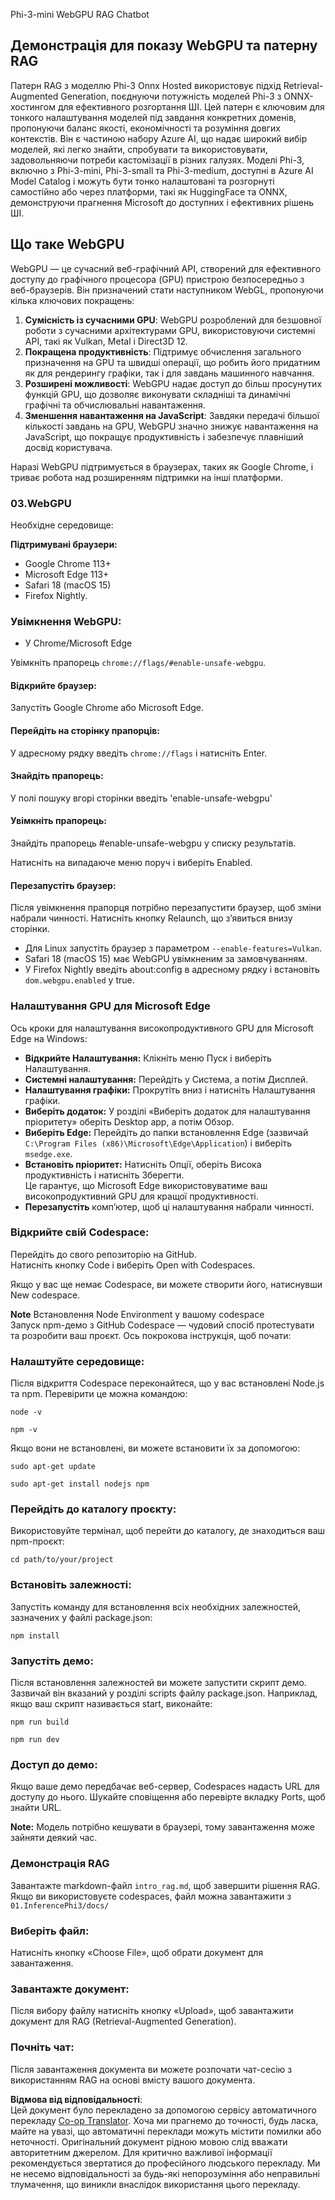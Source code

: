 <!--
CO_OP_TRANSLATOR_METADATA:
{
  "original_hash": "4aac6b8a5dcbbe9a32b47be30340cac2",
  "translation_date": "2025-07-16T17:23:13+00:00",
  "source_file": "code/08.RAG/rag_webgpu_chat/README.md",
  "language_code": "uk"
}
-->
Phi-3-mini WebGPU RAG Chatbot

## Демонстрація для показу WebGPU та патерну RAG  
Патерн RAG з моделлю Phi-3 Onnx Hosted використовує підхід Retrieval-Augmented Generation, поєднуючи потужність моделей Phi-3 з ONNX-хостингом для ефективного розгортання ШІ. Цей патерн є ключовим для тонкого налаштування моделей під завдання конкретних доменів, пропонуючи баланс якості, економічності та розуміння довгих контекстів. Він є частиною набору Azure AI, що надає широкий вибір моделей, які легко знайти, спробувати та використовувати, задовольняючи потреби кастомізації в різних галузях. Моделі Phi-3, включно з Phi-3-mini, Phi-3-small та Phi-3-medium, доступні в Azure AI Model Catalog і можуть бути тонко налаштовані та розгорнуті самостійно або через платформи, такі як HuggingFace та ONNX, демонструючи прагнення Microsoft до доступних і ефективних рішень ШІ.

## Що таке WebGPU  
WebGPU — це сучасний веб-графічний API, створений для ефективного доступу до графічного процесора (GPU) пристрою безпосередньо з веб-браузерів. Він призначений стати наступником WebGL, пропонуючи кілька ключових покращень:

1. **Сумісність із сучасними GPU**: WebGPU розроблений для безшовної роботи з сучасними архітектурами GPU, використовуючи системні API, такі як Vulkan, Metal і Direct3D 12.  
2. **Покращена продуктивність**: Підтримує обчислення загального призначення на GPU та швидші операції, що робить його придатним як для рендерингу графіки, так і для завдань машинного навчання.  
3. **Розширені можливості**: WebGPU надає доступ до більш просунутих функцій GPU, що дозволяє виконувати складніші та динамічні графічні та обчислювальні навантаження.  
4. **Зменшення навантаження на JavaScript**: Завдяки передачі більшої кількості завдань на GPU, WebGPU значно знижує навантаження на JavaScript, що покращує продуктивність і забезпечує плавніший досвід користувача.

Наразі WebGPU підтримується в браузерах, таких як Google Chrome, і триває робота над розширенням підтримки на інші платформи.

### 03.WebGPU  
Необхідне середовище:

**Підтримувані браузери:**  
- Google Chrome 113+  
- Microsoft Edge 113+  
- Safari 18 (macOS 15)  
- Firefox Nightly.

### Увімкнення WebGPU:

- У Chrome/Microsoft Edge  

Увімкніть прапорець `chrome://flags/#enable-unsafe-webgpu`.

#### Відкрийте браузер:  
Запустіть Google Chrome або Microsoft Edge.

#### Перейдіть на сторінку прапорців:  
У адресному рядку введіть `chrome://flags` і натисніть Enter.

#### Знайдіть прапорець:  
У полі пошуку вгорі сторінки введіть 'enable-unsafe-webgpu'

#### Увімкніть прапорець:  
Знайдіть прапорець #enable-unsafe-webgpu у списку результатів.

Натисніть на випадаюче меню поруч і виберіть Enabled.

#### Перезапустіть браузер:  

Після увімкнення прапорця потрібно перезапустити браузер, щоб зміни набрали чинності. Натисніть кнопку Relaunch, що з’явиться внизу сторінки.

- Для Linux запустіть браузер з параметром `--enable-features=Vulkan`.  
- Safari 18 (macOS 15) має WebGPU увімкненим за замовчуванням.  
- У Firefox Nightly введіть about:config в адресному рядку і встановіть `dom.webgpu.enabled` у true.

### Налаштування GPU для Microsoft Edge  

Ось кроки для налаштування високопродуктивного GPU для Microsoft Edge на Windows:

- **Відкрийте Налаштування:** Клікніть меню Пуск і виберіть Налаштування.  
- **Системні налаштування:** Перейдіть у Система, а потім Дисплей.  
- **Налаштування графіки:** Прокрутіть вниз і натисніть Налаштування графіки.  
- **Виберіть додаток:** У розділі «Виберіть додаток для налаштування пріоритету» оберіть Desktop app, а потім Обзор.  
- **Виберіть Edge:** Перейдіть до папки встановлення Edge (зазвичай `C:\Program Files (x86)\Microsoft\Edge\Application`) і виберіть `msedge.exe`.  
- **Встановіть пріоритет:** Натисніть Опції, оберіть Висока продуктивність і натисніть Зберегти.  
Це гарантує, що Microsoft Edge використовуватиме ваш високопродуктивний GPU для кращої продуктивності.  
- **Перезапустіть** комп’ютер, щоб ці налаштування набрали чинності.

### Відкрийте свій Codespace:  
Перейдіть до свого репозиторію на GitHub.  
Натисніть кнопку Code і виберіть Open with Codespaces.

Якщо у вас ще немає Codespace, ви можете створити його, натиснувши New codespace.

**Note** Встановлення Node Environment у вашому codespace  
Запуск npm-демо з GitHub Codespace — чудовий спосіб протестувати та розробити ваш проєкт. Ось покрокова інструкція, щоб почати:

### Налаштуйте середовище:  
Після відкриття Codespace переконайтеся, що у вас встановлені Node.js та npm. Перевірити це можна командою:  
```
node -v
```  
```
npm -v
```

Якщо вони не встановлені, ви можете встановити їх за допомогою:  
```
sudo apt-get update
```  
```
sudo apt-get install nodejs npm
```

### Перейдіть до каталогу проєкту:  
Використовуйте термінал, щоб перейти до каталогу, де знаходиться ваш npm-проєкт:  
```
cd path/to/your/project
```

### Встановіть залежності:  
Запустіть команду для встановлення всіх необхідних залежностей, зазначених у файлі package.json:  

```
npm install
```

### Запустіть демо:  
Після встановлення залежностей ви можете запустити скрипт демо. Зазвичай він вказаний у розділі scripts файлу package.json. Наприклад, якщо ваш скрипт називається start, виконайте:  

```
npm run build
```  
```
npm run dev
```

### Доступ до демо:  
Якщо ваше демо передбачає веб-сервер, Codespaces надасть URL для доступу до нього. Шукайте сповіщення або перевірте вкладку Ports, щоб знайти URL.

**Note:** Модель потрібно кешувати в браузері, тому завантаження може зайняти деякий час.

### Демонстрація RAG  
Завантажте markdown-файл `intro_rag.md`, щоб завершити рішення RAG. Якщо ви використовуєте codespaces, файл можна завантажити з `01.InferencePhi3/docs/`

### Виберіть файл:  
Натисніть кнопку «Choose File», щоб обрати документ для завантаження.

### Завантажте документ:  
Після вибору файлу натисніть кнопку «Upload», щоб завантажити документ для RAG (Retrieval-Augmented Generation).

### Почніть чат:  
Після завантаження документа ви можете розпочати чат-сесію з використанням RAG на основі вмісту вашого документа.

**Відмова від відповідальності**:  
Цей документ було перекладено за допомогою сервісу автоматичного перекладу [Co-op Translator](https://github.com/Azure/co-op-translator). Хоча ми прагнемо до точності, будь ласка, майте на увазі, що автоматичні переклади можуть містити помилки або неточності. Оригінальний документ рідною мовою слід вважати авторитетним джерелом. Для критично важливої інформації рекомендується звертатися до професійного людського перекладу. Ми не несемо відповідальності за будь-які непорозуміння або неправильні тлумачення, що виникли внаслідок використання цього перекладу.